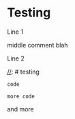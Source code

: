 # Testing

Line 1

<!-- Hidden -->

middle comment <!-- hidden --> blah

Line 2 

[//]: # testing
```
code
```
[//]: testing
```
more code
```

and more
